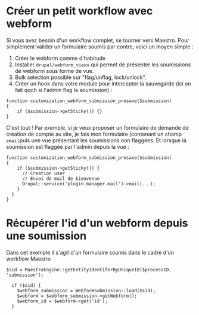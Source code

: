 # Créer un petit workflow avec webform
Si vous avez besoin d'un workflow complet, se tourner vers Maestro. Pour simplement valider un formulaire soumis par contre, voici un moyen simple :
1. Créer le webform comme d'habitude
2. Installer `drupal/webform_views` qui permet de présenter les soumissions de webform sous forme de vue.
3. Bulk selection possible sur "flag/unflag, lock/unlock".
4. Créer un hook dans votre module pour intercepter la sauvegarde (ici on fait qqch si l'admin flag la soumission) :
```
function customization_webform_submission_presave($submission)
{
    if ($submission->getSticky()) {}
}
```

C'est tout !
Par exemple, si je veux proposer un formulaire de demande de création de compte au site, je fais mon formulaire (contenant un champ `email`puis une vue présentant les soumissions non flaggées.
Et lorsque la soumission est flaggée par l'admin depuis la vue :
```
function customization_webform_submission_presave($submission)
{
    if ($submission->getSticky()) {
      // Creation user
      // Envoi de mail de bienvenue
      Drupal::service('plugin.manager.mail')->mail(...);
    }
  }
}
```

# Récupérer l'id d'un webform depuis une soumission

Dans cet exemple il s'agit d'un formulaire soumis dans le cadre d'un workflow Maestro

```
$sid = MaestroEngine::getEntityIdentiferByUniqueID($processID, 'submission');

  if ($sid) {
    $webform_submission = WebformSubmission::load($sid);
    $webform = $webform_submission->getWebform();
    $webform_id = $webform->get('id');
  }
```

